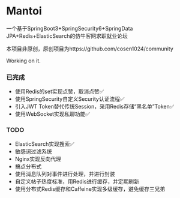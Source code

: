# Mantoi

一个基于SpringBoot3+SpringSecurity6+SpringData JPA+Redis+ElasticSearch的仿牛客网求职就业论坛

本项目非原创，原创项目为https://github.com/cosen1024/community

Working on it.

### 已完成

* 使用Redis的set实现点赞，取消点赞✅
* 使用SpringSecurity自定义Security认证流程✅
* 引入JWT Token替代传统Session，采用Redis存储“黑名单”Token✅
* 使用WebSocket实现私聊功能✅



### TODO

* ElasticSearch实现搜索✅
* 敏感词过滤系统
* Nginx实现反向代理
* 搞点分布式
* 使用消息队列对事件进行处理，并进行封装
* 自定义帖子热度标准，用Redis进行缓存，并定期刷新
* 使用分布式Redis缓存和Caffeine实现多级缓存，避免缓存三兄弟
